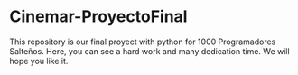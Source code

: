 # Cinemar-ProyectoFinal

This repository is our final proyect with python for 1000 Programadores Salteños.
Here, you can see a hard work and many dedication time. 
We will hope you like it.

